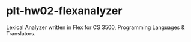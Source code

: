 # plt-hw02-flexanalyzer
Lexical Analyzer written in Flex for CS 3500, Programming Languages &amp; Translators.
